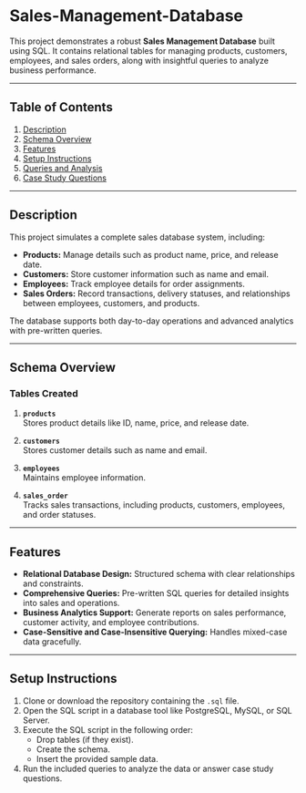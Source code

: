 # **Sales-Management-Database**

This project demonstrates a robust **Sales Management Database** built using SQL. It contains relational tables for managing products, customers, employees, and sales orders, along with insightful queries to analyze business performance.

---

## **Table of Contents**

1. [Description](#description)  
2. [Schema Overview](#schema-overview)  
3. [Features](#features)  
4. [Setup Instructions](#setup-instructions)  
5. [Queries and Analysis](#queries-and-analysis)  
6. [Case Study Questions](#case-study-questions)  

---

## **Description**

This project simulates a complete sales database system, including:  

- **Products:** Manage details such as product name, price, and release date.  
- **Customers:** Store customer information such as name and email.  
- **Employees:** Track employee details for order assignments.  
- **Sales Orders:** Record transactions, delivery statuses, and relationships between employees, customers, and products.  

The database supports both day-to-day operations and advanced analytics with pre-written queries.

---

## **Schema Overview**

### **Tables Created**

1. **`products`**  
   Stores product details like ID, name, price, and release date.  

2. **`customers`**  
   Stores customer details such as name and email.  

3. **`employees`**  
   Maintains employee information.  

4. **`sales_order`**  
   Tracks sales transactions, including products, customers, employees, and order statuses.  

---

## **Features**

- **Relational Database Design:** Structured schema with clear relationships and constraints.  
- **Comprehensive Queries:** Pre-written SQL queries for detailed insights into sales and operations.  
- **Business Analytics Support:** Generate reports on sales performance, customer activity, and employee contributions.  
- **Case-Sensitive and Case-Insensitive Querying:** Handles mixed-case data gracefully.  

---

## **Setup Instructions**

1. Clone or download the repository containing the `.sql` file.  
2. Open the SQL script in a database tool like PostgreSQL, MySQL, or SQL Server.  
3. Execute the SQL script in the following order:  
   - Drop tables (if they exist).  
   - Create the schema.  
   - Insert the provided sample data.  
4. Run the included queries to analyze the data or answer case study questions.  


